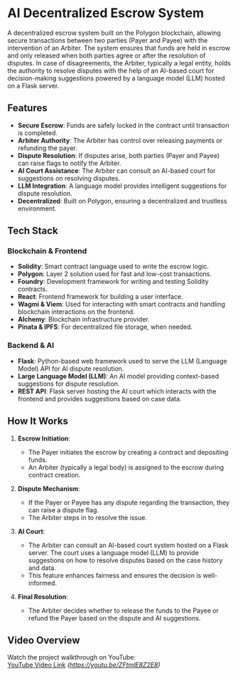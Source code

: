 # AI Decentralized Escrow System

A decentralized escrow system built on the Polygon blockchain, allowing secure transactions between two parties (Payer and Payee) with the intervention of an Arbiter. The system ensures that funds are held in escrow and only released when both parties agree or after the resolution of disputes. In case of disagreements, the Arbiter, typically a legal entity, holds the authority to resolve disputes with the help of an AI-based court for decision-making suggestions powered by a language model (LLM) hosted on a Flask server.

## Features

- **Secure Escrow**: Funds are safely locked in the contract until transaction is completed.
- **Arbiter Authority**: The Arbiter has control over releasing payments or refunding the payer.
- **Dispute Resolution**: If disputes arise, both parties (Payer and Payee) can raise flags to notify the Arbiter.
- **AI Court Assistance**: The Arbiter can consult an AI-based court for suggestions on resolving disputes.
- **LLM Integration**: A language model provides intelligent suggestions for dispute resolution.
- **Decentralized**: Built on Polygon, ensuring a decentralized and trustless environment.

## Tech Stack

### Blockchain & Frontend
- **Solidity**: Smart contract language used to write the escrow logic.
- **Polygon**: Layer 2 solution used for fast and low-cost transactions.
- **Foundry**: Development framework for writing and testing Solidity contracts.
- **React**: Frontend framework for building a user interface.
- **Wagmi & Viem**: Used for interacting with smart contracts and handling blockchain interactions on the frontend.
- **Alchemy**: Blockchain infrastructure provider.
- **Pinata & IPFS**: For decentralized file storage, when needed.

### Backend & AI
- **Flask**: Python-based web framework used to serve the LLM (Language Model) API for AI dispute resolution.
- **Large Language Model (LLM)**: An AI model providing context-based suggestions for dispute resolution.
- **REST API**: Flask server hosting the AI court which interacts with the frontend and provides suggestions based on case data.
  
## How It Works

1. **Escrow Initiation**:
   - The Payer initiates the escrow by creating a contract and depositing funds.
   - An Arbiter (typically a legal body) is assigned to the escrow during contract creation.
  
2. **Dispute Mechanism**:
   - If the Payer or Payee has any dispute regarding the transaction, they can raise a dispute flag.
   - The Arbiter steps in to resolve the issue.
  
3. **AI Court**:
   - The Arbiter can consult an AI-based court system hosted on a Flask server. The court uses a language model (LLM) to provide suggestions on how to resolve disputes based on the case history and data.
   - This feature enhances fairness and ensures the decision is well-informed.

4. **Final Resolution**:
   - The Arbiter decides whether to release the funds to the Payee or refund the Payer based on the dispute and AI suggestions.

## Video Overview

Watch the project walkthrough on YouTube:  
[YouTube Video Link](#) *(https://youtu.be/ZFtmlE8Z2E8)*
